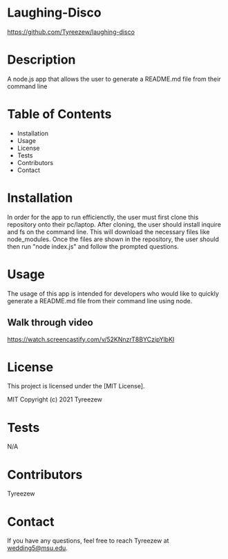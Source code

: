 # Laughing-Disco
https://github.com/Tyreezew/laughing-disco

# Description
A node.js app that allows the user to generate a README.md file from their command line

# Table of Contents
* Installation
* Usage 
* License
* Tests
* Contributors
* Contact

# Installation
In order for the app to run efficienctly, the user must first clone this repository onto their pc/laptop. After cloning, the user should install inquire and fs on the command line. This will download the necessary files like node_modules. Once the files are shown in the repository, the user should then run "node index.js" and follow the prompted questions.

# Usage
The usage of this app is intended for developers who would like to quickly generate a README.md file from their command line using node.

## Walk through video 

https://watch.screencastify.com/v/52KNnzrT8BYCzipYlbKI


# License 
This project is licensed under the [MIT License]. 

MIT Copyright (c) 2021 Tyreezew

# Tests
N/A

# Contributors
Tyreezew

# Contact
If you have any questions, feel free to reach Tyreezew at wedding5@msu.edu. 
  
